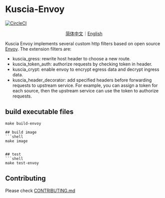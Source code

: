 # Kuscia-Envoy

[![CircleCI](https://dl.circleci.com/status-badge/img/gh/secretflow/kuscia-envoy/tree/main.svg?style=svg)](https://dl.circleci.com/status-badge/redirect/gh/secretflow/kuscia-envoy/tree/main)

<p align="center">
<a href="./README.zh-CN.md">简体中文</a>｜<a href="./README.md">English</a>
</p>

Kuscia Envoy implements several custom http filters based on open source [Envoy](https://github.com/envoyproxy/envoy).
The extension filters are:
- kuscia_gress: rewrite host header to choose a new route.
- kuscia_token_auth: authorize requests by checking token in header.
- kuscia_crypt: enable envoy to encrypt egress data and decrypt ingress data.
- kuscia_header_decorator: add specified headers before forwarding requests to upstream service. For example,
you can assign a token for each source, then the upstream service can use the token to authorize requests.

## build executable files
```shell
make build-envoy

## build image
```shell
make image
```

```

## test
```shell
make test-envoy
```

## Contributing

Please check [CONTRIBUTING.md](./CONTRIBUTING.md)
